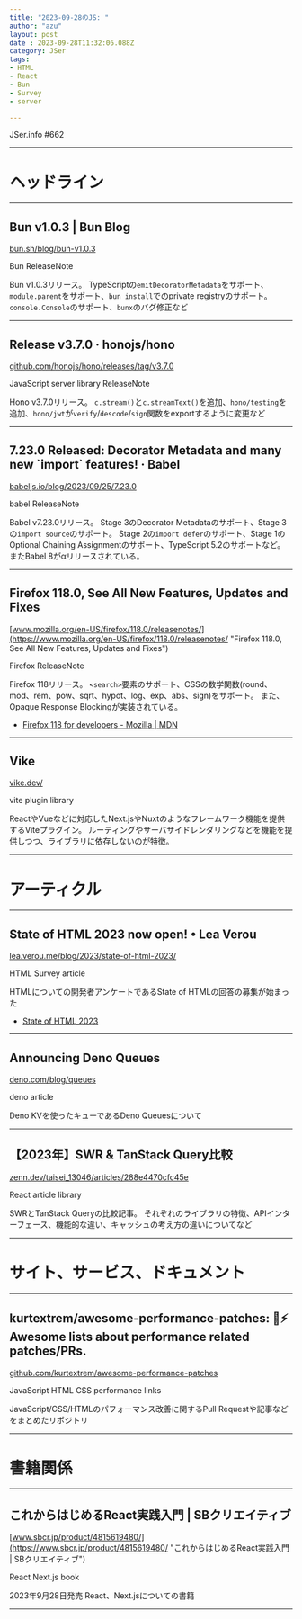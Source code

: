 ```yaml
---
title: "2023-09-28のJS: "
author: "azu"
layout: post
date : 2023-09-28T11:32:06.088Z
category: JSer
tags:
- HTML
- React
- Bun
- Survey
- server

---
```


JSer.info #662

----

<h1 class="site-genre">ヘッドライン</h1>

----

## Bun v1.0.3 | Bun Blog
[bun.sh/blog/bun-v1.0.3](https://bun.sh/blog/bun-v1.0.3 "Bun v1.0.3 | Bun Blog")
<p class="jser-tags jser-tag-icon"><span class="jser-tag">Bun</span> <span class="jser-tag">ReleaseNote</span></p>

Bun v1.0.3リリース。
TypeScriptの`emitDecoratorMetadata`をサポート、`module.parent`をサポート、`bun install`でのprivate registryのサポート。
`console.Console`のサポート、`bunx`のバグ修正など


----

## Release v3.7.0 · honojs/hono
[github.com/honojs/hono/releases/tag/v3.7.0](https://github.com/honojs/hono/releases/tag/v3.7.0 "Release v3.7.0 · honojs/hono")
<p class="jser-tags jser-tag-icon"><span class="jser-tag">JavaScript</span> <span class="jser-tag">server</span> <span class="jser-tag">library</span> <span class="jser-tag">ReleaseNote</span></p>

Hono v3.7.0リリース。
`c.stream()`と`c.streamText()`を追加、`hono/testing`を追加、`hono/jwt`が`verify`/`descode`/`sign`関数をexportするように変更など


----

## 7.23.0 Released: Decorator Metadata and many new \`import\` features! · Babel
[babeljs.io/blog/2023/09/25/7.23.0](https://babeljs.io/blog/2023/09/25/7.23.0 "7.23.0 Released: Decorator Metadata and many new \`import\` features! · Babel")
<p class="jser-tags jser-tag-icon"><span class="jser-tag">babel</span> <span class="jser-tag">ReleaseNote</span></p>

Babel v7.23.0リリース。
Stage 3のDecorator Metadataのサポート、Stage 3の`import source`のサポート。
Stage 2の`import defer`のサポート、Stage 1のOptional Chaining Assignmentのサポート、TypeScript 5.2のサポートなど。
またBabel 8がαリリースされている。


----

## Firefox 118.0, See All New Features, Updates and Fixes
[www.mozilla.org/en-US/firefox/118.0/releasenotes/](https://www.mozilla.org/en-US/firefox/118.0/releasenotes/ "Firefox 118.0, See All New Features, Updates and Fixes")
<p class="jser-tags jser-tag-icon"><span class="jser-tag">Firefox</span> <span class="jser-tag">ReleaseNote</span></p>

Firefox 118リリース。
`<search>`要素のサポート、CSSの数学関数(round、mod、rem、pow、sqrt、hypot、log、exp、abs、sign)をサポート。
また、Opaque Response Blockingが実装されている。

- [Firefox 118 for developers - Mozilla | MDN](https://developer.mozilla.org/en-US/docs/Mozilla/Firefox/Releases/118 "Firefox 118 for developers - Mozilla | MDN")

----

## Vike
[vike.dev/](https://vike.dev/ "Vike")
<p class="jser-tags jser-tag-icon"><span class="jser-tag">vite</span> <span class="jser-tag">plugin</span> <span class="jser-tag">library</span></p>

ReactやVueなどに対応したNext.jsやNuxtのようなフレームワーク機能を提供するViteプラグイン。
ルーティングやサーバサイドレンダリングなどを機能を提供しつつ、ライブラリに依存しないのが特徴。


----
<h1 class="site-genre">アーティクル</h1>

----

## State of HTML 2023 now open! • Lea Verou
[lea.verou.me/blog/2023/state-of-html-2023/](https://lea.verou.me/blog/2023/state-of-html-2023/ "State of HTML 2023 now open! • Lea Verou")
<p class="jser-tags jser-tag-icon"><span class="jser-tag">HTML</span> <span class="jser-tag">Survey</span> <span class="jser-tag">article</span></p>

HTMLについての開発者アンケートであるState of HTMLの回答の募集が始まった

- [State of HTML 2023](https://survey.devographics.com/en-US/survey/state-of-html/2023 "State of HTML 2023")

----

## Announcing Deno Queues
[deno.com/blog/queues](https://deno.com/blog/queues "Announcing Deno Queues")
<p class="jser-tags jser-tag-icon"><span class="jser-tag">deno</span> <span class="jser-tag">article</span></p>

Deno KVを使ったキューであるDeno Queuesについて


----

## 【2023年】SWR &amp; TanStack Query比較
[zenn.dev/taisei\_13046/articles/288e4470cfc45e](https://zenn.dev/taisei_13046/articles/288e4470cfc45e "【2023年】SWR &amp; TanStack Query比較")
<p class="jser-tags jser-tag-icon"><span class="jser-tag">React</span> <span class="jser-tag">article</span> <span class="jser-tag">library</span></p>

SWRとTanStack Queryの比較記事。
それぞれのライブラリの特徴、APIインターフェース、機能的な違い、キャッシュの考え方の違いについてなど


----
<h1 class="site-genre">サイト、サービス、ドキュメント</h1>

----

## kurtextrem/awesome-performance-patches: 🚀⚡ Awesome lists about performance related patches/PRs.
[github.com/kurtextrem/awesome-performance-patches](https://github.com/kurtextrem/awesome-performance-patches "kurtextrem/awesome-performance-patches: 🚀⚡ Awesome lists about performance related patches/PRs.")
<p class="jser-tags jser-tag-icon"><span class="jser-tag">JavaScript</span> <span class="jser-tag">HTML</span> <span class="jser-tag">CSS</span> <span class="jser-tag">performance</span> <span class="jser-tag">links</span></p>

JavaScript/CSS/HTMLのパフォーマンス改善に関するPull Requestや記事などをまとめたリポジトリ


----
<h1 class="site-genre">書籍関係</h1>

----

## これからはじめるReact実践入門 | SBクリエイティブ
[www.sbcr.jp/product/4815619480/](https://www.sbcr.jp/product/4815619480/ "これからはじめるReact実践入門 | SBクリエイティブ")
<p class="jser-tags jser-tag-icon"><span class="jser-tag">React</span> <span class="jser-tag">Next.js</span> <span class="jser-tag">book</span></p>

2023年9月28日発売
React、Next.jsについての書籍


----

